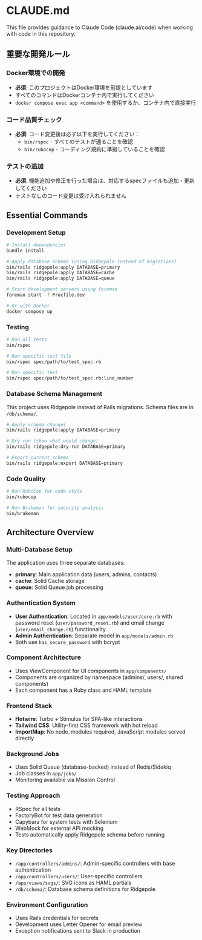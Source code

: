 # CLAUDE.md

This file provides guidance to Claude Code (claude.ai/code) when working with code in this repository.

## 重要な開発ルール

### Docker環境での開発
- **必須**: このプロジェクトはDocker環境を前提としています
- すべてのコマンドはDockerコンテナ内で実行してください
- `docker compose exec app <command>` を使用するか、コンテナ内で直接実行

### コード品質チェック
- **必須**: コード変更後は必ず以下を実行してください：
  - `bin/rspec` - すべてのテストが通ることを確認
  - `bin/rubocop` - コーディング規約に準拠していることを確認

### テストの追加
- **必須**: 機能追加や修正を行った場合は、対応するspecファイルも追加・更新してください
- テストなしのコード変更は受け入れられません

## Essential Commands

### Development Setup
```bash
# Install dependencies
bundle install

# Apply database schema (using Ridgepole instead of migrations)
bin/rails ridgepole:apply DATABASE=primary
bin/rails ridgepole:apply DATABASE=cache
bin/rails ridgepole:apply DATABASE=queue

# Start development servers using foreman
foreman start -f Procfile.dev

# Or with Docker
docker compose up
```

### Testing
```bash
# Run all tests
bin/rspec

# Run specific test file
bin/rspec spec/path/to/test_spec.rb

# Run specific test
bin/rspec spec/path/to/test_spec.rb:line_number
```

### Database Schema Management
This project uses Ridgepole instead of Rails migrations. Schema files are in `/db/schema/`.

```bash
# Apply schema changes
bin/rails ridgepole:apply DATABASE=primary

# Dry run (show what would change)
bin/rails ridgepole:dry-run DATABASE=primary

# Export current schema
bin/rails ridgepole:export DATABASE=primary
```

### Code Quality
```bash
# Run RuboCop for code style
bin/rubocop

# Run Brakeman for security analysis
bin/brakeman
```

## Architecture Overview

### Multi-Database Setup
The application uses three separate databases:
- **primary**: Main application data (users, admins, contacts)
- **cache**: Solid Cache storage
- **queue**: Solid Queue job processing

### Authentication System
- **User Authentication**: Located in `app/models/user/core.rb` with password reset (`user/password_reset.rb`) and email change (`user/email_change.rb`) functionality
- **Admin Authentication**: Separate model in `app/models/admin.rb`
- Both use `has_secure_password` with bcrypt

### Component Architecture
- Uses ViewComponent for UI components in `app/components/`
- Components are organized by namespace (admins/, users/, shared components)
- Each component has a Ruby class and HAML template

### Frontend Stack
- **Hotwire**: Turbo + Stimulus for SPA-like interactions
- **Tailwind CSS**: Utility-first CSS framework with hot reload
- **ImportMap**: No node_modules required, JavaScript modules served directly

### Background Jobs
- Uses Solid Queue (database-backed) instead of Redis/Sidekiq
- Job classes in `app/jobs/`
- Monitoring available via Mission Control

### Testing Approach
- RSpec for all tests
- FactoryBot for test data generation
- Capybara for system tests with Selenium
- WebMock for external API mocking
- Tests automatically apply Ridgepole schema before running

### Key Directories
- `/app/controllers/admins/`: Admin-specific controllers with base authentication
- `/app/controllers/users/`: User-specific controllers  
- `/app/views/svgs/`: SVG icons as HAML partials
- `/db/schema/`: Database schema definitions for Ridgepole

### Environment Configuration
- Uses Rails credentials for secrets
- Development uses Letter Opener for email preview
- Exception notifications sent to Slack in production